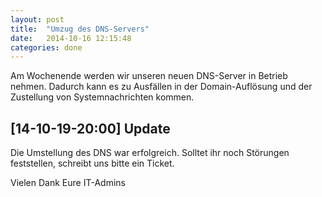 ```yaml
---
layout: post
title:  "Umzug des DNS-Servers"
date:   2014-10-16 12:15:48
categories: done
---
```


Am Wochenende werden wir unseren neuen DNS-Server in Betrieb nehmen. Dadurch kann es zu Ausfällen in der Domain-Auflösung und der Zustellung von Systemnachrichten kommen. 


[14-10-19-20:00] Update
-----------------------

Die Umstellung des DNS war erfolgreich. Solltet ihr noch Störungen feststellen, schreibt uns bitte ein Ticket.

Vielen Dank
Eure IT-Admins
